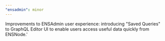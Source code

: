 ```yaml
---
"ensadmin": minor
---
```


Improvements to ENSAdmin user experience: introducing "Saved Queries" to GraphQL Editor UI to enable users access useful data quickly from ENSNode.'
